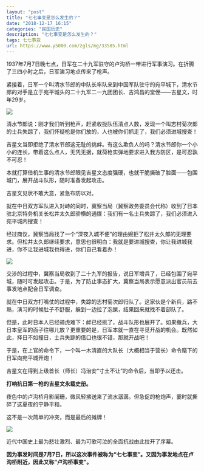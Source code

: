 ```yaml
---
layout: "post"
title: "七七事变是怎么发生的？"
date: "2018-12-17 16:15"
categories: "民国历史"
description: "七七事变是怎么发生的？"
tags: 七七事变
url: https://www.y5000.com/zgls/mg/33585.html
---
```






1937年7月7日晚七点，日军在二十九军驻守的卢沟桥一带进行军事演习。在折腾了三四小时之后，日军演习地点传来了枪声。

紧接着，日军一个叫清水节郎的中队长率队来到中国军队驻守的宛平城下，清水节郎的对手是立于宛平城头的二十九军二一九团团长、吉鸿昌的堂侄——吉星文，时年29岁。

![](https://img.y5000.com/uploads/allimg/180925/15-1P9251621491N.jpg)

清水节郎说：刚才我们听到枪声，赶紧收拢队伍清点人数，发现一个叫志村菊次郎的士兵失踪了，我们怀疑枪是你们放的，人也被你们抓走了，我们必须进城搜查！

吉星文当即拒绝了清水节郎这无耻的挑衅。有这么欺负人的吗？清水节郎你一个小小的连长，带着这么点人，无凭无据，就荷枪实弹地要求进入我方防区，是可忍孰不可忍！

本就打算借机生事的清水节郎眼见吉星文态度强硬，也就干脆撕破了脸面——包围城门，展开战斗队形，随时准备发起攻击。

吉星文见状不敢大意，紧急布防以对。

就在中日双方军队进入对峙的同时，冀察当局（冀察政务委员会代称）收到了日本驻北京特务机关长松井太久郎骄横的通牒：我们有一名士兵失踪了，我们必须进入宛平城内搜查！

经过商议，冀察当局找了一个“深夜入城不便”的理由婉拒了松井太久郎的无理要求。但松井太久郎继续要求，意思也很明白：我就是要进城搜查，你让我进城我进，你不让我进城我也得进，你们自己看着办！

![](https://img.y5000.com/uploads/allimg/180925/15-1P925162211223.jpg)

交涉的过程中，冀察当局收到了二十九军的报告，说日军增兵了，已经包围了宛平城，随时可发起攻击。于是，为了防止事态扩大，冀察当局表示愿意派出官员前去事发地点配合日军调查。

就在中日双方打嘴仗的过程中，失踪的志村菊次郎归队了。这家伙是个新兵，路不熟，演习的时候肚子不舒服，躲到一边拉了泡屎，结果回来就找不着部队了。

但是，此时日本人已经骑虎难下：衅已经挑了，战斗队形也展开了。如果撤兵，大日本皇军的面子往哪儿放？更重要的是，日军本就一直在寻觅开战的机会。既然如此，择日不如撞日，士兵失踪的借口也很不错，那就开战吧！

于是，在上官的命令下，一个叫一木清直的大队长（大概相当于营长）命令麾下的日军向宛平城开炮！

吉星文在得到上级首长（师长）冯治安“寸土不让”的命令后，当即予以还击。

**打响抗日第一枪的吉星文永载史册。**

夜色中的卢沟桥月影阑珊，微风轻拂送来了流水潺潺。但急促的枪炮声，霎时就撕碎了这夏夜的宁静平和。

这不是一次简单的冲突，而是最后的摊牌！

![](https://img.y5000.com/uploads/allimg/180925/15-1P925162234A8.jpg)

近代中国史上最为悲壮激烈、最为可歌可泣的全面抗战由此拉开了序幕。

**因为事发时间是7月7日，所以这次事件被称为“七七事变”。又因为事发地点在卢沟桥附近，因此又称“卢沟桥事变”。**
